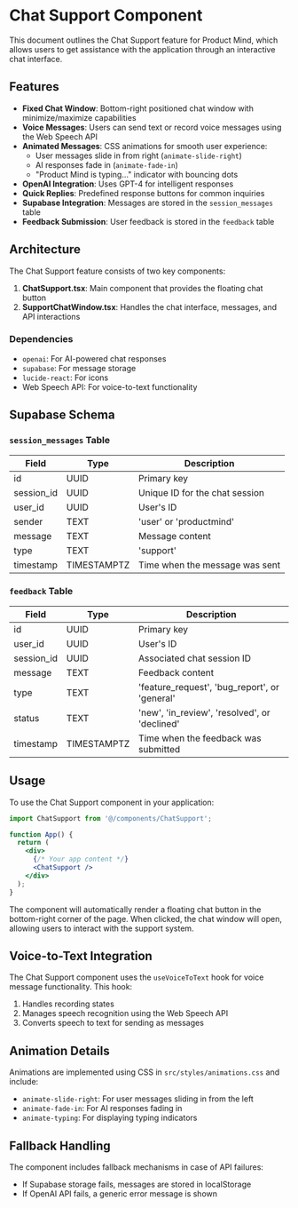 # Chat Support Component

This document outlines the Chat Support feature for Product Mind, which allows users to get assistance with the application through an interactive chat interface.

## Features

- **Fixed Chat Window**: Bottom-right positioned chat window with minimize/maximize capabilities
- **Voice Messages**: Users can send text or record voice messages using the Web Speech API
- **Animated Messages**: CSS animations for smooth user experience:
  - User messages slide in from right (`animate-slide-right`)
  - AI responses fade in (`animate-fade-in`)
  - "Product Mind is typing..." indicator with bouncing dots
- **OpenAI Integration**: Uses GPT-4 for intelligent responses
- **Quick Replies**: Predefined response buttons for common inquiries
- **Supabase Integration**: Messages are stored in the `session_messages` table
- **Feedback Submission**: User feedback is stored in the `feedback` table

## Architecture

The Chat Support feature consists of two key components:

1. **ChatSupport.tsx**: Main component that provides the floating chat button
2. **SupportChatWindow.tsx**: Handles the chat interface, messages, and API interactions

### Dependencies

- `openai`: For AI-powered chat responses
- `supabase`: For message storage
- `lucide-react`: For icons
- Web Speech API: For voice-to-text functionality

## Supabase Schema

### `session_messages` Table

| Field       | Type        | Description                              |
|-------------|-------------|------------------------------------------|
| id          | UUID        | Primary key                              |
| session_id  | UUID        | Unique ID for the chat session           |
| user_id     | UUID        | User's ID                                |
| sender      | TEXT        | 'user' or 'productmind'                  |
| message     | TEXT        | Message content                          |
| type        | TEXT        | 'support'                                |
| timestamp   | TIMESTAMPTZ | Time when the message was sent           |

### `feedback` Table

| Field       | Type        | Description                                    |
|-------------|-------------|------------------------------------------------|
| id          | UUID        | Primary key                                    |
| user_id     | UUID        | User's ID                                      |
| session_id  | UUID        | Associated chat session ID                     |
| message     | TEXT        | Feedback content                               |
| type        | TEXT        | 'feature_request', 'bug_report', or 'general'  |
| status      | TEXT        | 'new', 'in_review', 'resolved', or 'declined'  |
| timestamp   | TIMESTAMPTZ | Time when the feedback was submitted           |

## Usage

To use the Chat Support component in your application:

```jsx
import ChatSupport from '@/components/ChatSupport';

function App() {
  return (
    <div>
      {/* Your app content */}
      <ChatSupport />
    </div>
  );
}
```

The component will automatically render a floating chat button in the bottom-right corner of the page. When clicked, the chat window will open, allowing users to interact with the support system.

## Voice-to-Text Integration

The Chat Support component uses the `useVoiceToText` hook for voice message functionality. This hook:

1. Handles recording states
2. Manages speech recognition using the Web Speech API
3. Converts speech to text for sending as messages

## Animation Details

Animations are implemented using CSS in `src/styles/animations.css` and include:

- `animate-slide-right`: For user messages sliding in from the left
- `animate-fade-in`: For AI responses fading in 
- `animate-typing`: For displaying typing indicators

## Fallback Handling

The component includes fallback mechanisms in case of API failures:

- If Supabase storage fails, messages are stored in localStorage
- If OpenAI API fails, a generic error message is shown 